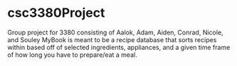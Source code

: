 # csc3380Project
Group project for 3380 consisting of Aalok, Adam, Aiden, Conrad, Nicole, and Souley
MyBook is meant to be a recipe database that sorts recipes within based off of selected ingredients, appliances, and a given time frame of how long you have
to prepare/eat a meal.
